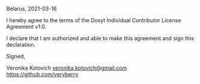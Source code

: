 Belarus, 2021-03-16

I hereby agree to the terms of the Dosyt Individual Contributor License
Agreement v1.0.

I declare that I am authorized and able to make this agreement and sign this
declaration.

Signed,

Veronika Kotovich veronika.kotovich@gmail.com https://github.com/veryberry
